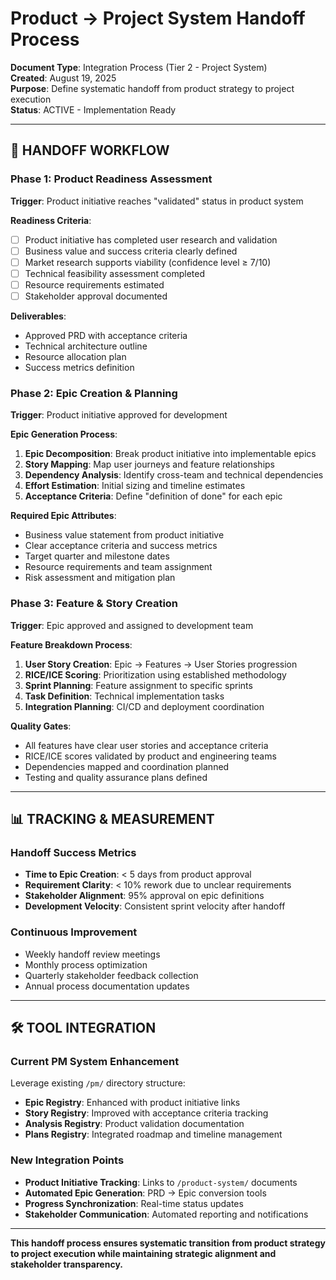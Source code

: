 # Product → Project System Handoff Process
**Document Type**: Integration Process (Tier 2 - Project System)  
**Created**: August 19, 2025  
**Purpose**: Define systematic handoff from product strategy to project execution  
**Status**: ACTIVE - Implementation Ready

---

## 🔄 **HANDOFF WORKFLOW**

### **Phase 1: Product Readiness Assessment**
**Trigger**: Product initiative reaches "validated" status in product system

**Readiness Criteria**:
- [ ] Product initiative has completed user research and validation
- [ ] Business value and success criteria clearly defined
- [ ] Market research supports viability (confidence level ≥ 7/10)
- [ ] Technical feasibility assessment completed
- [ ] Resource requirements estimated
- [ ] Stakeholder approval documented

**Deliverables**:
- Approved PRD with acceptance criteria
- Technical architecture outline
- Resource allocation plan
- Success metrics definition

### **Phase 2: Epic Creation & Planning**
**Trigger**: Product initiative approved for development

**Epic Generation Process**:
1. **Epic Decomposition**: Break product initiative into implementable epics
2. **Story Mapping**: Map user journeys and feature relationships
3. **Dependency Analysis**: Identify cross-team and technical dependencies
4. **Effort Estimation**: Initial sizing and timeline estimates
5. **Acceptance Criteria**: Define "definition of done" for each epic

**Required Epic Attributes**:
- Business value statement from product initiative
- Clear acceptance criteria and success metrics
- Target quarter and milestone dates
- Resource requirements and team assignment
- Risk assessment and mitigation plan

### **Phase 3: Feature & Story Creation**
**Trigger**: Epic approved and assigned to development team

**Feature Breakdown Process**:
1. **User Story Creation**: Epic → Features → User Stories progression
2. **RICE/ICE Scoring**: Prioritization using established methodology
3. **Sprint Planning**: Feature assignment to specific sprints
4. **Task Definition**: Technical implementation tasks
5. **Integration Planning**: CI/CD and deployment coordination

**Quality Gates**:
- All features have clear user stories and acceptance criteria
- RICE/ICE scores validated by product and engineering teams
- Dependencies mapped and coordination planned
- Testing and quality assurance plans defined

---

## 📊 **TRACKING & MEASUREMENT**

### **Handoff Success Metrics**
- **Time to Epic Creation**: < 5 days from product approval
- **Requirement Clarity**: < 10% rework due to unclear requirements
- **Stakeholder Alignment**: 95% approval on epic definitions
- **Development Velocity**: Consistent sprint velocity after handoff

### **Continuous Improvement**
- Weekly handoff review meetings
- Monthly process optimization
- Quarterly stakeholder feedback collection
- Annual process documentation updates

---

## 🛠️ **TOOL INTEGRATION**

### **Current PM System Enhancement**
Leverage existing `/pm/` directory structure:
- **Epic Registry**: Enhanced with product initiative links
- **Story Registry**: Improved with acceptance criteria tracking
- **Analysis Registry**: Product validation documentation
- **Plans Registry**: Integrated roadmap and timeline management

### **New Integration Points**
- **Product Initiative Tracking**: Links to `/product-system/` documents
- **Automated Epic Generation**: PRD → Epic conversion tools
- **Progress Synchronization**: Real-time status updates
- **Stakeholder Communication**: Automated reporting and notifications

---

**This handoff process ensures systematic transition from product strategy to project execution while maintaining strategic alignment and stakeholder transparency.**